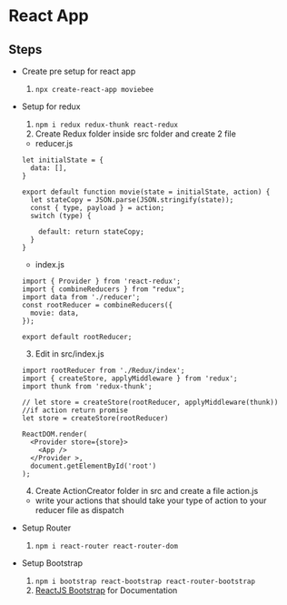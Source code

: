 # React App

## Steps
* Create pre setup for react app
  1. ```npx create-react-app moviebee```

* Setup for redux
  1. ```npm i redux redux-thunk react-redux```
  2. Create Redux folder inside src folder  and create 2 file 
    * reducer.js
    ```
    let initialState = {
      data: [],
    }

    export default function movie(state = initialState, action) {
      let stateCopy = JSON.parse(JSON.stringify(state));
      const { type, payload } = action;
      switch (type) {

        default: return stateCopy;
      }
    }
    ``` 
    * index.js
    ```
    import { Provider } from 'react-redux';
    import { combineReducers } from "redux";
    import data from './reducer';
    const rootReducer = combineReducers({
      movie: data,
    });
    
    export default rootReducer;
    ```
  3. Edit in src/index.js
  ```
  import rootReducer from './Redux/index';
  import { createStore, applyMiddleware } from 'redux';
  import thunk from 'redux-thunk';

  // let store = createStore(rootReducer, applyMiddleware(thunk)) //if action return promise
  let store = createStore(rootReducer)

  ReactDOM.render(
    <Provider store={store}>
      <App />
    </Provider >,
    document.getElementById('root')
  );
  ```
  4. Create ActionCreator folder in src and create a file action.js
    * write your actions that should take your type of action to your reducer file as dispatch
* Setup Router
  1. `npm i react-router react-router-dom`
* Setup Bootstrap
  1. ```npm i bootstrap react-bootstrap react-router-bootstrap```
  2. [ReactJS Bootstrap](https://react-bootstrap.github.io/components/alerts/) for Documentation